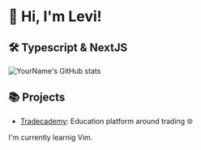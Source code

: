 # 👋 Hi, I'm Levi!

## 🛠 Typescript & NextJS

![YourName's GitHub stats](https://github-readme-stats.vercel.app/api?username=leviptz&show_icons=true&theme=radical)

## 📚 Projects
- [Tradecademy](www.tradecademy.de): Education platform around trading 🌐


I'm currently learnig Vim.
